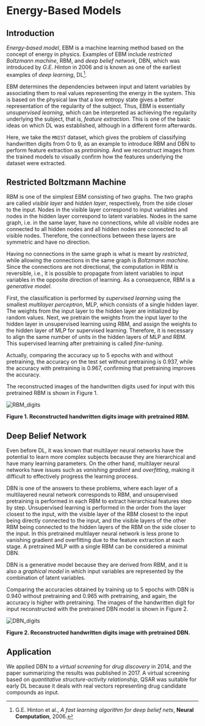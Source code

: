 # Energy-Based Models

## Introduction

*Energy-based model*, EBM is a machine learning method based on the concept of energy in physics. Examples of EBM include *restricted Boltzmann machine*, RBM, and *deep belief network*, DBN, which was introduced by *G.E. Hinton* in 2006 and is known as one of the earliest examples of *deep learning*, DL[^Hinton].

EBM determines the dependencies between input and latent variables by associating them to real values representing the energy in the system. This is based on the physical law that a low entropy state gives a better representation of the regularity of the subject. Thus, EBM is essentially *unsupervised learning*, which can be interpreted as achieving the regularity underlying the subject, that is, *feature extraction*. This is one of the basic ideas on which DL was established, although in a different form afterwards.

Here, we take the `MNIST` dataset, which gives the problem of classifying handwritten digits from 0 to 9, as an example to introduce RBM and DBN to perform feature extraction as *pretraining*. And we reconstruct images from the trained models to visually confirm how the features underlying the dataset were extracted.

## Restricted Boltzmann Machine

RBM is one of the simplest EBM consisting of two graphs. The two graphs are called *visible layer* and *hidden layer*, respectively, from the side closer to the input. Nodes in the visible layer correspond to input variables and nodes in the hidden layer correspond to latent variables. Nodes in the same graph, i.e. in the same layer, have no connections, while all visible nodes are connected to all hidden nodes and all hidden nodes are connected to all visible nodes. Therefore, the connections between these layers are symmetric and have no direction.

Having no connections in the same graph is what is meant by *restricted*, while allowing the connections in the same graph is *Boltzmann machine*. Since the connections are not directional, the computation in RBM is reversible, i.e., it is possible to propagate from latent variables to input variables in the opposite direction of learning. As a consequence, RBM is a *generative model*.

First, the classification is performed by *supervised learning* using the smallest *multilayer perceptron*, MLP, which consists of a single hidden layer. The weights from the input layer to the hidden layer are initialized by random values. Next, we pretrain the weights from the input layer to the hidden layer in unsupervised learning using RBM, and assign the weights to the hidden layer of MLP for supervised learning. Therefore, it is necessary to align the same number of units in the hidden layers of MLP and RBM. This supervised learning after pretraining is called *fine-tuning*.

Actually, comparing the accuracy up to 5 epochs with and without pretraining, the accuracy on the test set without pretraining is 0.937, while the accuracy with pretraining is 0.967, confirming that pretraining improves the accuracy.

The reconstructed images of the handwritten digits used for input with this pretrained RBM is shown in Figure 1.

![RBM_digits](figure/RBM_digits.jpg)

**Figure 1. Reconstructed handwritten digits image with pretrained RBM.**

## Deep Belief Network

Even before DL, it was known that multilayer neural networks have the potential to learn more complex subjects because they are hierarchical and have many learning parameters. On the other hand, multilayer neural networks have issues such as *vanishing gradient* and *overfitting*, making it difficult to effectively progress the learning process.

DBN is one of the answers to these problems, where each layer of a multilayered neural network corresponds to RBM, and unsupervised pretraining is performed in each RBM to extract hierarchical features step by step. Unsupervised learning is performed in the order from the layer closest to the input, with the visible layer of the RBM closest to the input being directly connected to the input, and the visible layers of the other RBM being connected to the hidden layers of the RBM on the side closer to the input. In this pretrained multilayer neural network is less prone to vanishing gradient and overfitting due to the feature extraction at each stage. A pretrained MLP with a single RBM can be considered a minimal DBN.

DBN is a generative model because they are derived from RBM, and it is also a *graphical model* in which input variables are represented by the combination of latent variables.

Comparing the accuracies obtained by training up to 5 epochs with DBN is 0.940 without pretraining and 0.965 with pretraining, and again, the accuracy is higher with pretraining. The images of the handwritten digit for input reconstructed with the pretrained DBN model is shown in Figure 2.

![DBN_digits](figure/DBN_digits.jpg)

**Figure 2. Reconstructed handwritten digits image with pretrained DBN.**

## Application

We applied DBN to a *virtual screening* for *drug discovery* in 2014, and the paper summarizing the results was published in 2017. A virtual screening based on *quantitative structure-activity relationship*, QSAR was suitable for early DL because it deals with real vectors representing drug candidate compounds as input.

[^Hinton]: G.E. Hinton et al., *A fast learning algorithm for deep belief nets*, **Neural Computation**, 2006.
